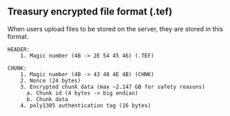 ## Treasury encrypted file format (.tef)
When users upload files to be stored on the server, they are stored in this format.
```
HEADER:
	1. Magic number (4B -> 2E 54 45 46) (.TEF)

CHUNK:
	1. Magic number (4B -> 43 48 4E 4B) (CHNK)
	2. Nonce (24 bytes)
	3. Encrypted chunk data (max ~2.147 GB for safety reasons)
	  a. Chunk id (4 bytes -> big endian)
	  b. Chunk data
	4. poly1305 authentication tag (16 bytes)
```
